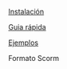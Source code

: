 
[Instalación](https://exelearning.net/descargas/)


[Guia rápida](https://www.youtube.com/watch?v=iqk-RiBVrkY)

[Ejemplos](https://www.rtve.es/television/la-aventura-del-saber/documentales/universo-matematico/)

Formato Scorm